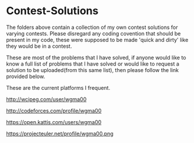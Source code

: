 Contest-Solutions
=================

The folders above contain a collection of my own contest solutions for varying contests. Please disregard any coding covention that should be present in my code, these were supposed to be made 'quick and dirty' like they would be in a contest.

These are most of the problems that I have solved, if anyone would like to know a full list of problems that I have solved or would like to request a solution to be uploaded(from this same list), then please follow the link provided below. 


These are the current platforms I frequent.

http://wcipeg.com/user/wgma00

http://codeforces.com/profile/wgma00

https://open.kattis.com/users/wgma00

https://projecteuler.net/profile/wgma00.png
